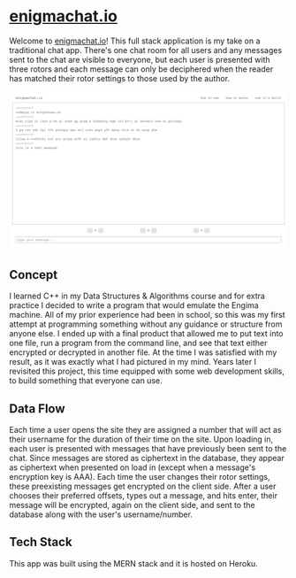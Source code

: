 # [enigmachat.io](https://enigmachat.io)

Welcome to [enigmachat.io](https://enigmachat.io)! This full stack application is my take on a traditional chat app. There's one chat room for all users and any messages sent to the chat are visible to everyone, but each user is presented with three rotors and each message can only be deciphered when the reader has matched their rotor settings to those used by the author.

<img src="./client/src/static/enigmachat.png" alt="enigmachat.io screenshot">

## Concept
I learned C++ in my Data Structures & Algorithms course and for extra practice I decided to write a program that would emulate the Engima machine. All of my prior experience had been in school, so this was my first attempt at programming something without any guidance or structure from anyone else. I ended up with a final product that allowed me to put text into one file, run a program from the command line, and see that text either encrypted or decrypted in another file. At the time I was satisfied with my result, as it was exactly what I had pictured in my mind. Years later I revisited this project, this time equipped with some web development skills, to build something that everyone can use.

## Data Flow
Each time a user opens the site they are assigned a number that will act as their username for the duration of their time on the site. Upon loading in, each user is presented with messages that have previously been sent to the chat. Since messages are stored as ciphertext in the database, they appear as ciphertext when presented on load in (except when a message's encryption key is AAA). Each time the user changes their rotor settings, these preexisting messages get encrypted on the client side. After a user chooses their preferred offsets, types out a message, and hits enter, their message will be encrypted, again on the client side, and sent to the database along with the user's username/number. 

## Tech Stack
This app was built using the MERN stack and it is hosted on Heroku.

